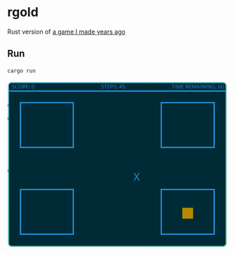 # rgold

Rust version of [a game I made years ago](https://github.com/helio-frota/ecstasy-of-gold)

## Run

```console
cargo run
```

![current status](./status.png)
